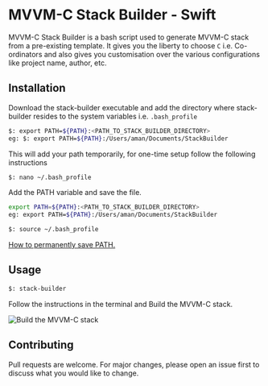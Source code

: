 # MVVM-C Stack Builder - Swift

MVVM-C Stack Builder is a bash script used to generate MVVM-C stack from a pre-existing template. It gives you the liberty to choose `C` i.e. Co-ordinators and also gives you customisation over the various configurations like project name, author, etc.

## Installation

Download the stack-builder executable and add the directory where stack-builder resides to the system variables i.e. `.bash_profile`

```bash
$: export PATH=${PATH}:<PATH_TO_STACK_BUILDER_DIRECTORY>
eg: $: export PATH=${PATH}:/Users/aman/Documents/StackBuilder
```
This will add your path temporarily, for one-time setup follow the following instructions

```bash
$: nano ~/.bash_profile
```
Add the PATH variable and save the file.

```bash
export PATH=${PATH}:<PATH_TO_STACK_BUILDER_DIRECTORY>
eg: export PATH=${PATH}:/Users/aman/Documents/StackBuilder
```

```bash
$: source ~/.bash_profile
```

[How to permanently save PATH.](https://stackabuse.com/how-to-permanently-set-path-in-linux/)

## Usage

```bash
$: stack-builder
```

Follow the instructions in the terminal and Build the MVVM-C stack.

![Build the MVVM-C stack](stack-builder/Resources/Images/stack-builder.png)

## Contributing
Pull requests are welcome. For major changes, please open an issue first to discuss what you would like to change.
